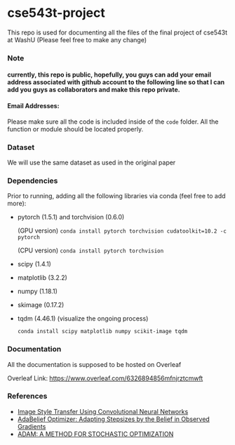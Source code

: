 # cse543t-project
This repo is used for documenting all the files of the final project of cse543t at WashU
(Please feel free to make any change)

### Note
#### currently, this repo is public, hopefully, you guys can add your email address associated with github account to the following line so that I can add you guys as collaborators and make this repo private.

#### Email Addresses:




Please make sure all the code is included inside of the `code` folder. All the function or module should be located properly.

### Dataset
We will use the same dataset as used in the original paper

### Dependencies
Prior to running, adding all the following libraries via conda (feel free to add more):

* pytorch (1.5.1) and torchvision (0.6.0) 

  (GPU version) 
  ```conda install pytorch torchvision cudatoolkit=10.2 -c pytorch```
  
  (CPU version) 
  ```conda install pytorch torchvision```
  
* scipy (1.4.1)
* matplotlib (3.2.2)
* numpy (1.18.1)
* skimage (0.17.2)
* tqdm (4.46.1) (visualize the ongoing process)

  ```conda install scipy matplotlib numpy scikit-image tqdm```

### Documentation
All the documentation is supposed to be hosted on Overleaf

Overleaf Link: https://www.overleaf.com/6326894856mfnjrztcmwft

### References
- [Image Style Transfer Using Convolutional Neural Networks](https://openaccess.thecvf.com/content_cvpr_2016/papers/Gatys_Image_Style_Transfer_CVPR_2016_paper.pdf)
- [AdaBelief Optimizer: Adapting Stepsizes by the Belief in Observed Gradients](https://arxiv.org/pdf/2010.07468.pdf)
- [ADAM: A METHOD FOR STOCHASTIC OPTIMIZATION](https://arxiv.org/pdf/1412.6980.pdf)

